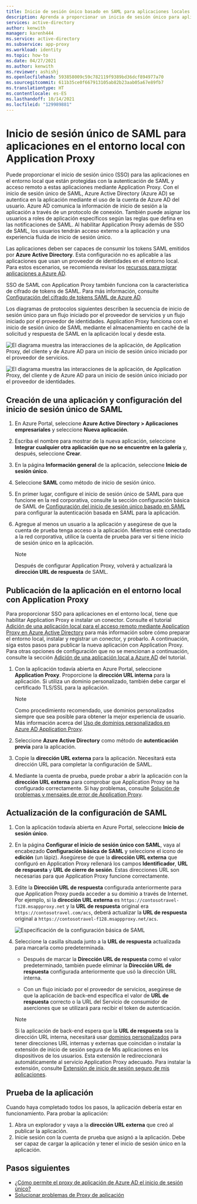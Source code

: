 ```yaml
---
title: Inicio de sesión único basado en SAML para aplicaciones locales con Application Proxy de Azure Active Directory
description: Aprenda a proporcionar un inicio de sesión único para aplicaciones locales que estén protegidas con la autenticación de SAML. Proporcione acceso remoto a aplicaciones locales con Application Proxy.
services: active-directory
author: kenwith
manager: karenh444
ms.service: active-directory
ms.subservice: app-proxy
ms.workload: identity
ms.topic: how-to
ms.date: 04/27/2021
ms.author: kenwith
ms.reviewer: ashishj
ms.openlocfilehash: 593858009c59c782119f9389bd36dcf894977a70
ms.sourcegitcommit: 611b35ce0f667913105ab82b23aab05a67e89fb7
ms.translationtype: HT
ms.contentlocale: es-ES
ms.lasthandoff: 10/14/2021
ms.locfileid: "129989881"
---
```

# <a name="saml-single-sign-on-for-on-premises-applications-with-application-proxy"></a>Inicio de sesión único de SAML para aplicaciones en el entorno local con Application Proxy

Puede proporcionar el inicio de sesión único (SSO) para las aplicaciones en el entorno local que están protegidas con la autenticación de SAML y acceso remoto a estas aplicaciones mediante Application Proxy. Con el inicio de sesión único de SAML, Azure Active Directory (Azure AD) se autentica en la aplicación mediante el uso de la cuenta de Azure AD del usuario. Azure AD comunica la información de inicio de sesión a la aplicación a través de un protocolo de conexión. También puede asignar los usuarios a roles de aplicación específicos según las reglas que defina en las notificaciones de SAML. Al habilitar Application Proxy además de SSO de SAML, los usuarios tendrán acceso externo a la aplicación y una experiencia fluida de inicio de sesión único.

Las aplicaciones deben ser capaces de consumir los tokens SAML emitidos por **Azure Active Directory**. Esta configuración no es aplicable a las aplicaciones que usan un proveedor de identidades en el entorno local. Para estos escenarios, se recomienda revisar los [recursos para migrar aplicaciones a Azure AD](../manage-apps/migration-resources.md).

SSO de SAML con Application Proxy también funciona con la característica de cifrado de tokens de SAML. Para más información, consulte [Configuración del cifrado de tokens SAML de Azure AD](../manage-apps/howto-saml-token-encryption.md).

Los diagramas de protocolos siguientes describen la secuencia de inicio de sesión único para un flujo iniciado por el proveedor de servicios y un flujo iniciado por el proveedor de identidades. Application Proxy funciona con el inicio de sesión único de SAML mediante el almacenamiento en caché de la solicitud y respuesta de SAML en la aplicación local y desde esta.

  ![El diagrama muestra las interacciones de la aplicación, de Application Proxy, del cliente y de Azure AD para un inicio de sesión único iniciado por el proveedor de servicios.](./media/application-proxy-configure-single-sign-on-on-premises-apps/saml-sp-initiated-flow.png)

  ![El diagrama muestra las interacciones de la aplicación, de Application Proxy, del cliente y de Azure AD para un inicio de sesión único iniciado por el proveedor de identidades.](./media/application-proxy-configure-single-sign-on-on-premises-apps/saml-idp-initiated-flow.png)

## <a name="create-an-application-and-set-up-saml-sso"></a>Creación de una aplicación y configuración del inicio de sesión único de SAML

1. En Azure Portal, seleccione **Azure Active Directory > Aplicaciones empresariales** y seleccione **Nueva aplicación**.

2. Escriba el nombre para mostrar de la nueva aplicación, seleccione **Integrar cualquier otra aplicación que no se encuentre en la galería** y, después, seleccione **Crear**.

3. En la página **Información general** de la aplicación, seleccione **Inicio de sesión único**.

4. Seleccione **SAML** como método de inicio de sesión único.

5. En primer lugar, configure el inicio de sesión único de SAML para que funcione en la red corporativa, consulte la sección configuración básica de SAML de [Configuración del inicio de sesión único basado en SAML](../manage-apps/configure-saml-single-sign-on.md) para configurar la autenticación basada en SAML para la aplicación.

6. Agregue al menos un usuario a la aplicación y asegúrese de que la cuenta de prueba tenga acceso a la aplicación. Mientras esté conectado a la red corporativa, utilice la cuenta de prueba para ver si tiene inicio de sesión único en la aplicación. 

   > [!NOTE]
   > Después de configurar Application Proxy, volverá y actualizará la **dirección URL de respuesta** de SAML.

## <a name="publish-the-on-premises-application-with-application-proxy"></a>Publicación de la aplicación en el entorno local con Application Proxy

Para proporcionar SSO para aplicaciones en el entorno local, tiene que habilitar Application Proxy e instalar un conector. Consulte el tutorial [Adición de una aplicación local para el acceso remoto mediante Application Proxy en Azure Active Directory](application-proxy-add-on-premises-application.md) para más información sobre cómo preparar el entorno local, instalar y registrar un conector, y probarlo. A continuación, siga estos pasos para publicar la nueva aplicación con Application Proxy. Para otras opciones de configuración que no se mencionan a continuación, consulte la sección [Adición de una aplicación local a Azure AD](application-proxy-add-on-premises-application.md#add-an-on-premises-app-to-azure-ad) del tutorial.

1. Con la aplicación todavía abierta en Azure Portal, seleccione **Application Proxy**. Proporcione la **dirección URL interna** para la aplicación. Si utiliza un dominio personalizado, también debe cargar el certificado TLS/SSL para la aplicación. 
   > [!NOTE]
   > Como procedimiento recomendado, use dominios personalizados siempre que sea posible para obtener la mejor experiencia de usuario. Más información acerca del [Uso de dominios personalizados en Azure AD Application Proxy](application-proxy-configure-custom-domain.md).

2. Seleccione **Azure Active Directory** como método de **autenticación previa** para la aplicación.

3. Copie la **dirección URL externa** para la aplicación. Necesitará esta dirección URL para completar la configuración de SAML.

4. Mediante la cuenta de prueba, puede probar a abrir la aplicación con la **dirección URL externa** para comprobar que Application Proxy se ha configurado correctamente. Si hay problemas, consulte [Solución de problemas y mensajes de error de Application Proxy](application-proxy-troubleshoot.md).

## <a name="update-the-saml-configuration"></a>Actualización de la configuración de SAML

1. Con la aplicación todavía abierta en Azure Portal, seleccione **Inicio de sesión único**. 

2. En la página **Configurar el inicio de sesión único con SAML**, vaya al encabezado **Configuración básica de SAML** y seleccione el icono de **edición** (un lápiz). Asegúrese de que la **dirección URL externa** que configuró en Application Proxy rellenará los campos **Identificador**, **URL de respuesta** y **URL de cierre de sesión**. Estas direcciones URL son necesarias para que Application Proxy funcione correctamente. 

3. Edite la **Dirección URL de respuesta** configurada anteriormente para que Application Proxy pueda acceder a su dominio a través de Internet. Por ejemplo, si la **dirección URL externa** es `https://contosotravel-f128.msappproxy.net` y la **URL de respuesta** original era `https://contosotravel.com/acs`, deberá actualizar la **URL de respuesta** original a `https://contosotravel-f128.msappproxy.net/acs`.

    ![Especificación de la configuración básica de SAML](./media/application-proxy-configure-single-sign-on-on-premises-apps/basic-saml-configuration.png)


4. Seleccione la casilla situada junto a la **URL de respuesta** actualizada para marcarla como predeterminada.

   * Después de marcar la **Dirección URL de respuesta** como el valor predeterminado, también puede eliminar la **Dirección URL de respuesta** configurada anteriormente que usó la dirección URL interna.

   * Con un flujo iniciado por el proveedor de servicios, asegúrese de que la aplicación de back-end especifica el valor de **URL de respuesta** correcto o la URL del Servicio de consumidor de aserciones que se utilizará para recibir el token de autenticación.

    > [!NOTE]
    > Si la aplicación de back-end espera que la **URL de respuesta** sea la dirección URL interna, necesitará usar [dominios personalizados](application-proxy-configure-custom-domain.md) para tener direcciones URL internas y externas que coincidan o instalar la extensión de inicio de sesión segura de Mis aplicaciones en los dispositivos de los usuarios. Esta extensión le redireccionará automáticamente al servicio Application Proxy adecuado. Para instalar la extensión, consulte [	Extensión de inicio de sesión seguro de mis aplicaciones](https://support.microsoft.com/account-billing/sign-in-and-start-apps-from-the-my-apps-portal-2f3b1bae-0e5a-4a86-a33e-876fbd2a4510#download-and-install-the-my-apps-secure-sign-in-extension).
    
## <a name="test-your-app"></a>Prueba de la aplicación

Cuando haya completado todos los pasos, la aplicación debería estar en funcionamiento. Para probar la aplicación:

1. Abra un explorador y vaya a la **dirección URL externa** que creó al publicar la aplicación. 
1. Inicie sesión con la cuenta de prueba que asignó a la aplicación. Debe ser capaz de cargar la aplicación y tener el inicio de sesión único en la aplicación.

## <a name="next-steps"></a>Pasos siguientes

- [¿Cómo permite el proxy de aplicación de Azure AD el inicio de sesión único?](../manage-apps/what-is-single-sign-on.md)
- [Solucionar problemas de Proxy de aplicación](application-proxy-troubleshoot.md)